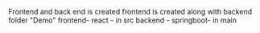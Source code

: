 Frontend and back end is created
frontend is created along with backend folder "Demo"
frontend- react - in src
backend - springboot- in main

